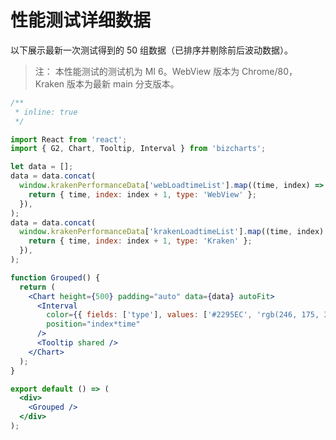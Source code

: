 # 性能测试详细数据

以下展示最新一次测试得到的 50 组数据（已排序并剔除前后波动数据）。

> 注： 本性能测试的测试机为 MI 6。WebView 版本为 Chrome/80，Kraken 版本为最新 main 分支版本。

<div>

```jsx
/**
 * inline: true
 */

import React from 'react';
import { G2, Chart, Tooltip, Interval } from 'bizcharts';

let data = [];
data = data.concat(
  window.krakenPerformanceData['webLoadtimeList'].map((time, index) => {
    return { time, index: index + 1, type: 'WebView' };
  }),
);
data = data.concat(
  window.krakenPerformanceData['krakenLoadtimeList'].map((time, index) => {
    return { time, index: index + 1, type: 'Kraken' };
  }),
);

function Grouped() {
  return (
    <Chart height={500} padding="auto" data={data} autoFit>
      <Interval
        color={{ fields: ['type'], values: ['#2295EC', 'rgb(246, 175, 31)'] }}
        position="index*time"
      />
      <Tooltip shared />
    </Chart>
  );
}

export default () => (
  <div>
    <Grouped />
  </div>
);
```

</div>
